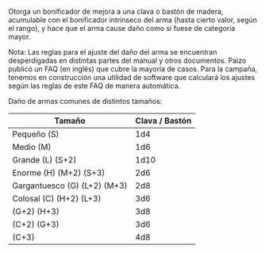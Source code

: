 Otorga un bonificador de mejora a una clava o bastón de madera, acumulable con el bonificador intrínseco del arma (hasta cierto valor, según el rango), y hace que el arma cause daño como si fuese de categoría mayor.

Nota: Las reglas para el ajuste del daño del arma se encuentran desperdigadas en distintas partes del manual y otros documentos. Paizo publicó un FAQ (en inglés) que cubre la mayoría de casos. Para la campaña, tenemos en construcción una utilidad de software que calculará los ajustes según las reglas de este FAQ de manera automática.

Daño de armas comunes de distintos tamaños:

| Tamaño | Clava / Bastón |
|-----|-----|
| Pequeño (S) | 1d4 |
| Medio (M) | 1d6 |
| Grande (L) (S+2) | 1d10 |
| Enorme (H) (M+2) (S+3) | 2d6 |
| Gargantuesco (G) (L+2) (M+3) | 2d8 |
| Colosal (C)  (H+2) (L+3) | 3d6 |
| (G+2) (H+3) | 3d8 |
| (C+2) (G+3) | 3d6 |
| (C+3) | 4d8 |